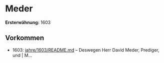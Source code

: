 # Meder

**Ersterwähnung:** 1603

## Vorkommen
- 1603: [jahre/1603/README.md](../jahre/1603/README.md) – Deswegen Herr David Meder, Prediger, und |
M...

